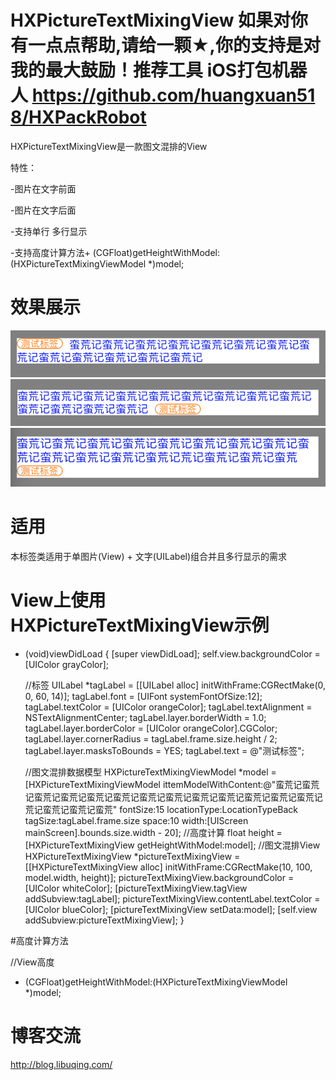 # HXPictureTextMixingView 如果对你有一点点帮助,请给一颗★,你的支持是对我的最大鼓励！推荐工具 iOS打包机器人 https://github.com/huangxuan518/HXPackRobot
HXPictureTextMixingView是一款图文混排的View

特性： 

-图片在文字前面 

-图片在文字后面

-支持单行 多行显示 

-支持高度计算方法+ (CGFloat)getHeightWithModel:(HXPictureTextMixingViewModel *)model;

# 效果展示

![image](https://github.com/huangxuan518/HXPictureTextMixing/blob/master/HXPictureTextMixing/1.png)
![image](https://github.com/huangxuan518/HXPictureTextMixing/blob/master/HXPictureTextMixing/2.png)
![image](https://github.com/huangxuan518/HXPictureTextMixing/blob/master/HXPictureTextMixing/3.png)

# 适用
本标签类适用于单图片(View) + 文字(UILabel)组合并且多行显示的需求

# View上使用HXPictureTextMixingView示例

- (void)viewDidLoad {
    [super viewDidLoad];
    self.view.backgroundColor = [UIColor grayColor];

    //标签
    UILabel *tagLabel = [[UILabel alloc] initWithFrame:CGRectMake(0, 0, 60, 14)];
    tagLabel.font = [UIFont systemFontOfSize:12];
    tagLabel.textColor = [UIColor orangeColor];
    tagLabel.textAlignment = NSTextAlignmentCenter;
    tagLabel.layer.borderWidth = 1.0;
    tagLabel.layer.borderColor = [UIColor orangeColor].CGColor;
    tagLabel.layer.cornerRadius = tagLabel.frame.size.height / 2;
    tagLabel.layer.masksToBounds = YES;
    tagLabel.text = @"测试标签";

    //图文混排数据模型
    HXPictureTextMixingViewModel *model = [HXPictureTextMixingViewModel ittemModelWithContent:@"蛮荒记蛮荒记蛮荒记蛮荒记蛮荒记蛮荒记蛮荒记蛮荒记蛮荒记蛮荒记蛮荒记蛮荒记蛮荒记荒记蛮荒记蛮荒记蛮荒" fontSize:15 locationType:LocationTypeBack tagSize:tagLabel.frame.size space:10 width:[UIScreen mainScreen].bounds.size.width - 20];
    //高度计算
    float height = [HXPictureTextMixingView getHeightWithModel:model];
    //图文混排View
    HXPictureTextMixingView *pictureTextMixingView = [[HXPictureTextMixingView alloc] initWithFrame:CGRectMake(10, 100, model.width, height)];
    pictureTextMixingView.backgroundColor = [UIColor whiteColor];
    [pictureTextMixingView.tagView addSubview:tagLabel];
    pictureTextMixingView.contentLabel.textColor = [UIColor blueColor];
    [pictureTextMixingView setData:model];
    [self.view addSubview:pictureTextMixingView];
}

#高度计算方法

//View高度
+ (CGFloat)getHeightWithModel:(HXPictureTextMixingViewModel *)model;
    
# 博客交流
 http://blog.libuqing.com/
